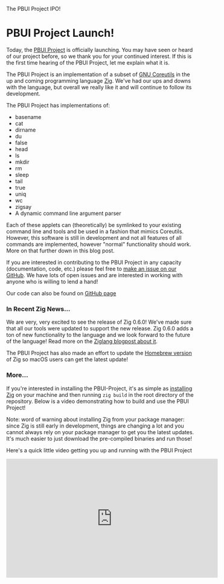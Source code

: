 The PBUI Project IPO!
# PBUI Project Launch!

Today, the [PBUI Project] is officially launching. You may have seen or heard of our project before, so we thank you for your continued interest. If this is the first time hearing of the PBUI Project, let me explain what it is.

The PBUI Project is an implementation of a subset of [GNU Coreutils] in the up and coming programming language [Zig]. We've had our ups and downs with the language, but overall we really like it and will continue to follow its development. 

The PBUI Project has implementations of:

- basename
- cat
- dirname
- du
- false
- head
- ls
- mkdir
- rm
- sleep
- tail
- true
- uniq
- wc
- zigsay
- A dynamic command line argument parser


Each of these applets can (theoretically) be symlinked to your existing command line and tools and be used in a fashion that mimics Coreutils. However, this software is still in development and not all features of all commands are implemented, however "normal" functionality should work. More on that further down in this blog post.

If you are interested in contributing to the PBUI Project in any capacity (documentation, code, etc.) please feel free to [make an issue on our GitHub]. We have lots of open issues and are interested in working with anyone who is willing to lend a hand!

Our code can also be found on [GitHub page]

### In Recent Zig News...

We are very, very excited to see the release of Zig 0.6.0! We've made sure that all our tools were updated to support the new release. Zig 0.6.0 adds a ton of new functionality to the language and we look forward to the future of the language! Read more on the [Ziglang blogpost about it].

The PBUI Project has also made an effort to update the [Homebrew version] of Zig so macOS users can get the latest update!


### More...

If you're interested in installing the PBUI-Project, it's as simple as [installing Zig] on your machine and then running `zig build` in the root directory of the repository. Below is a video demonstrating how to build and use the PBUI Project!

Note: word of warning about installing Zig from your package manager: since Zig is still early in development, things are changing a lot and you cannot always rely on your package manager to get you the latest updates. It's much easier to just download the pre-compiled binaries and run those!

Here's a quick little video getting you up and running with the PBUI Project

<iframe width="560" height="315" src="https://www.youtube-nocookie.com/embed/1MsWjSOSIfM" frameborder="0" allow="accelerometer; autoplay; encrypted-media; gyroscope; picture-in-picture" allowfullscreen></iframe>

[PBUI Project]: https://github.com/pbui-project/pbui-main
[GitHub page]: https://github.com/pbui-project/pbui-main
[GNU Coreutils]: https://www.gnu.org/software/coreutils/coreutils.html
[Zig]: https://ziglang.org
[make an issue on our GitHub]: https://github.com/pbui-project/pbui-main/issues
[Ziglang blogpost about it]: https://ziglang.org/download/0.6.0/release-notes.html
[Homebrew version]: https://github.com/Homebrew/homebrew-core/pull/53161
[Sam]: https://github.com/sambattalio
[this get_line function]: https://github.com/pbui-project/pbui-main/blob/master/src/uniq.zig#L52
[installing Zig]: https://ziglang.org/download/
